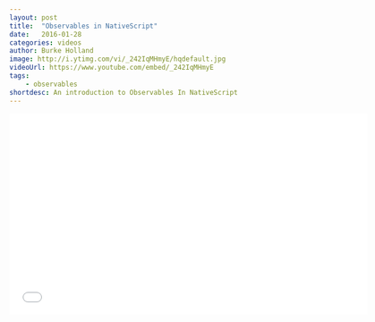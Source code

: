 ```yaml
---
layout: post
title:  "Observables in NativeScript"
date:   2016-01-28
categories: videos
author: Burke Holland
image: http://i.ytimg.com/vi/_242IqMHmyE/hqdefault.jpg
videoUrl: https://www.youtube.com/embed/_242IqMHmyE
tags: 
    - observables
shortdesc: An introduction to Observables In NativeScript
---
```

<iframe width="640" height="360" src="{{ page.videoUrl }}" frameborder="0" allowfullscreen></iframe>